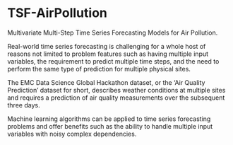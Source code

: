 # TSF-AirPollution
Multivariate Multi-Step Time Series Forecasting Models for Air Pollution.

Real-world time series forecasting is challenging for a whole host of reasons not limited to problem features such as having multiple input variables, the requirement to predict multiple time steps, and the need to perform the same type of prediction for multiple physical sites.

The EMC Data Science Global Hackathon dataset, or the ‘Air Quality Prediction’ dataset for short, describes weather conditions at multiple sites and requires a prediction of air quality measurements over the subsequent three days.

Machine learning algorithms can be applied to time series forecasting problems and offer benefits such as the ability to handle multiple input variables with noisy complex dependencies.
